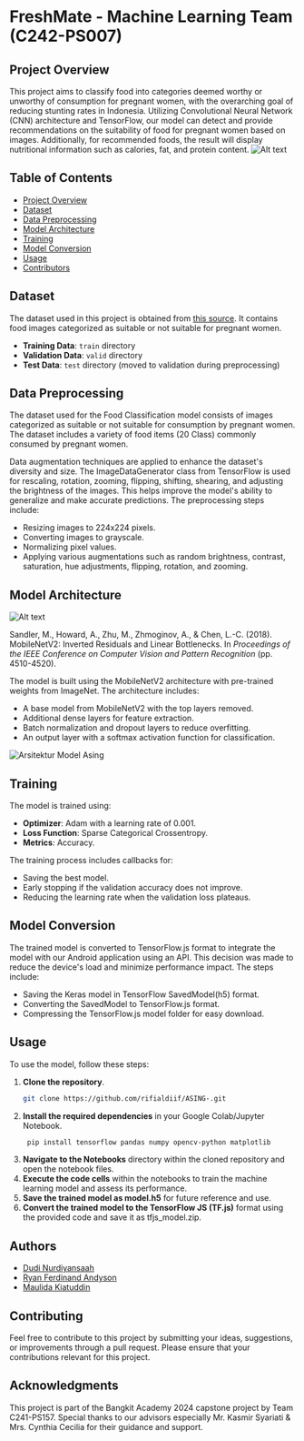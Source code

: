 # FreshMate - Machine Learning Team (C242-PS007)

## Project Overview

This project aims to classify food into categories deemed worthy or unworthy of consumption for pregnant women, with the overarching goal of reducing stunting rates in Indonesia. Utilizing Convolutional Neural Network (CNN) architecture and TensorFlow, 
our model can detect and provide recommendations on the suitability of food for pregnant women based on images. Additionally, for recommended foods, the result will display nutritional information such as calories, fat, and protein content.
![Alt text](img/Introduction🌛.png)

## Table of Contents

- [Project Overview](#project-overview)
- [Dataset](#dataset)
- [Data Preprocessing](#data-preprocessing)
- [Model Architecture](#model-architecture)
- [Training](#training)
- [Model Conversion](#model-conversion)
- [Usage](#usage)
- [Contributors](#contributors)

## Dataset

The dataset used in this project is obtained from [this source](https://storage.googleapis.com/dataset-dragon-frost/New_Asing_Classification.zip). It contains food images categorized as suitable or not suitable for pregnant women.

- **Training Data**: `train` directory
- **Validation Data**: `valid` directory
- **Test Data**: `test` directory (moved to validation during preprocessing)

## Data Preprocessing

The dataset used for the Food Classification model consists of images categorized as suitable or not suitable for consumption by pregnant women. The dataset includes a variety of food items (20 Class) commonly consumed by pregnant women.

Data augmentation techniques are applied to enhance the dataset's diversity and size. The ImageDataGenerator class from TensorFlow is used for rescaling, rotation, zooming, flipping, shifting, shearing, and adjusting the brightness of the images. This helps improve the model's ability to generalize and make accurate predictions.
The preprocessing steps include:

- Resizing images to 224x224 pixels.
- Converting images to grayscale.
- Normalizing pixel values.
- Applying various augmentations such as random brightness, contrast, saturation, hue adjustments, flipping, rotation, and zooming.

## Model Architecture

![Alt text](https://github.com/rifialdiif/ASING-/assets/95648865/dc6776a8-01ec-4366-b618-483a40d4622e)

Sandler, M., Howard, A., Zhu, M., Zhmoginov, A., & Chen, L.-C. (2018). MobileNetV2: Inverted Residuals and Linear Bottlenecks. In *Proceedings of the IEEE Conference on Computer Vision and Pattern Recognition* (pp. 4510-4520).

The model is built using the MobileNetV2 architecture with pre-trained weights from ImageNet. The architecture includes:

- A base model from MobileNetV2 with the top layers removed.
- Additional dense layers for feature extraction.
- Batch normalization and dropout layers to reduce overfitting.
- An output layer with a softmax activation function for classification.

![Arsitektur Model Asing](img/model_architecture.png)

## Training

The model is trained using:

- **Optimizer**: Adam with a learning rate of 0.001.
- **Loss Function**: Sparse Categorical Crossentropy.
- **Metrics**: Accuracy.

The training process includes callbacks for:

- Saving the best model.
- Early stopping if the validation accuracy does not improve.
- Reducing the learning rate when the validation loss plateaus.

## Model Conversion

The trained model is converted to TensorFlow.js format to integrate the model with our Android application using an API. This decision was made to reduce the device's load and minimize performance impact. The steps include:

- Saving the Keras model in TensorFlow SavedModel(h5) format.
- Converting the SavedModel to TensorFlow.js format.
- Compressing the TensorFlow.js model folder for easy download.

## Usage

To use the model, follow these steps:

1. **Clone the repository**.
   ```sh
   git clone https://github.com/rifialdiif/ASING-.git
2. **Install the required dependencies** in your Google Colab/Jupyter Notebook.
   ```sh
    pip install tensorflow pandas numpy opencv-python matplotlib
3. **Navigate to the Notebooks** directory within the cloned repository and open the notebook files.
4. **Execute the code cells** within the notebooks to train the machine learning model and assess its performance.
5. **Save the trained model as model.h5** for future reference and use.
6. **Convert the trained model to the TensorFlow JS (TF.js)** format using the provided code and save it as tfjs_model.zip.

## Authors

- [Dudi Nurdiyansaah](https://github.com/)
- [Ryan Ferdinand Andyson](https://github.com/ryanfa03)
- [Maulida Kiatuddin](https://github.com/reisaaulia)

## Contributing
Feel free to contribute to this project by submitting your ideas, suggestions, or improvements through a pull request. Please ensure that your contributions relevant for this project.

## Acknowledgments
This project is part of the Bangkit Academy 2024 capstone project by Team C241-PS157. Special thanks to our advisors especially Mr. Kasmir Syariati & Mrs. Cynthia Cecilia  for their guidance and support.

